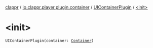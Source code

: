 [clappr](../../index.md) / [io.clappr.player.plugin.container](../index.md) / [UIContainerPlugin](index.md) / [&lt;init&gt;](./-init-.md)

# &lt;init&gt;

`UIContainerPlugin(container: `[`Container`](../../io.clappr.player.components/-container/index.md)`)`